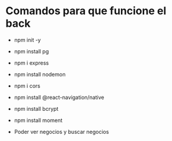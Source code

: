 # Comandos para que funcione el back
* npm init -y
* npm install pg
* npm i express
* npm install nodemon
* npm i cors
* npm install @react-navigation/native
* npm install bcrypt
* npm install moment

* Poder ver negocios y buscar negocios


